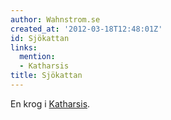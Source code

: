```yaml
---
author: Wahnstrom.se
created_at: '2012-03-18T12:48:01Z'
id: Sjökattan
links:
  mention:
  - Katharsis
title: Sjökattan
---
```


En krog i [Katharsis].

  [Katharsis]: Katharsis